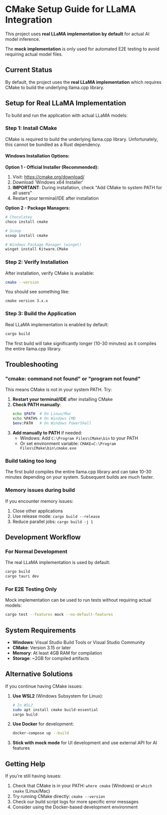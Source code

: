 # CMake Setup Guide for LLaMA Integration

This project uses **real LLaMA implementation by default** for actual AI model inference.

The **mock implementation** is only used for automated E2E testing to avoid requiring actual model files.

## Current Status

By default, the project uses the **real LLaMA implementation** which requires CMake to build the underlying llama.cpp library.

## Setup for Real LLaMA Implementation

To build and run the application with actual LLaMA models:

### Step 1: Install CMake

CMake is required to build the underlying llama.cpp library. Unfortunately, this cannot be bundled as a Rust dependency.

#### Windows Installation Options:

**Option 1 - Official Installer (Recommended):**
1. Visit: https://cmake.org/download/
2. Download 'Windows x64 Installer'
3. **IMPORTANT**: During installation, check "Add CMake to system PATH for all users"
4. Restart your terminal/IDE after installation

**Option 2 - Package Managers:**
```bash
# Chocolatey
choco install cmake

# Scoop
scoop install cmake

# Windows Package Manager (winget)
winget install Kitware.CMake
```

### Step 2: Verify Installation

After installation, verify CMake is available:
```bash
cmake --version
```

You should see something like:
```
cmake version 3.x.x
```

### Step 3: Build the Application

Real LLaMA implementation is enabled by default:


```bash
cargo build
```

The first build will take significantly longer (10-30 minutes) as it compiles the entire llama.cpp library.

## Troubleshooting

### "cmake: command not found" or "program not found"

This means CMake is not in your system PATH. Try:

1. **Restart your terminal/IDE** after installing CMake
2. **Check PATH manually**:
   ```bash
   echo $PATH  # On Linux/Mac
   echo %PATH% # On Windows CMD
   $env:PATH   # On Windows PowerShell
   ```
3. **Add manually to PATH** if needed:
   - Windows: Add `C:\Program Files\CMake\bin` to your PATH
   - Or set environment variable: `CMAKE=C:\Program Files\CMake\bin\cmake.exe`

### Build taking too long

The first build compiles the entire llama.cpp library and can take 10-30 minutes depending on your system. Subsequent builds are much faster.

### Memory issues during build

If you encounter memory issues:
1. Close other applications
2. Use release mode: `cargo build --release`
3. Reduce parallel jobs: `cargo build -j 1`

## Development Workflow

### For Normal Development
The real LLaMA implementation is used by default:
```bash
cargo build
cargo tauri dev
```

### For E2E Testing Only
Mock implementation can be used to run tests without requiring actual models:
```bash
cargo test --features mock --no-default-features
```

## System Requirements

- **Windows**: Visual Studio Build Tools or Visual Studio Community
- **CMake**: Version 3.15 or later
- **Memory**: At least 4GB RAM for compilation
- **Storage**: ~2GB for compiled artifacts

## Alternative Solutions

If you continue having CMake issues:

1. **Use WSL2** (Windows Subsystem for Linux):
   ```bash
   # In WSL2
   sudo apt install cmake build-essential
   cargo build
   ```

2. **Use Docker** for development:
   ```bash
   docker-compose up --build
   ```

3. **Stick with mock mode** for UI development and use external API for AI features

## Getting Help

If you're still having issues:
1. Check that CMake is in your PATH: `where cmake` (Windows) or `which cmake` (Linux/Mac)
2. Try running CMake directly: `cmake --version`
3. Check our build script logs for more specific error messages
4. Consider using the Docker-based development environment